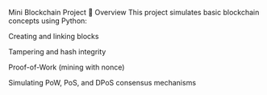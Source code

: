 Mini Blockchain Project
🔗 Overview
This project simulates basic blockchain concepts using Python:

Creating and linking blocks

Tampering and hash integrity

Proof-of-Work (mining with nonce)

Simulating PoW, PoS, and DPoS consensus mechanisms
